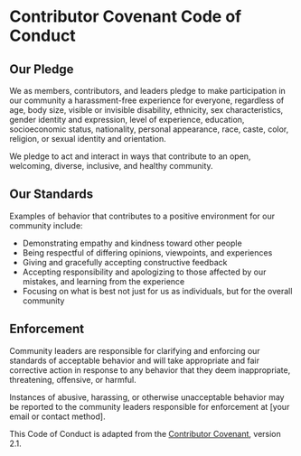 # Contributor Covenant Code of Conduct

## Our Pledge  
We as members, contributors, and leaders pledge to make participation in our community a harassment-free experience for everyone, regardless of age, body size, visible or invisible disability, ethnicity, sex characteristics, gender identity and expression, level of experience, education, socioeconomic status, nationality, personal appearance, race, caste, color, religion, or sexual identity and orientation.

We pledge to act and interact in ways that contribute to an open, welcoming, diverse, inclusive, and healthy community.

## Our Standards  
Examples of behavior that contributes to a positive environment for our community include:

- Demonstrating empathy and kindness toward other people  
- Being respectful of differing opinions, viewpoints, and experiences  
- Giving and gracefully accepting constructive feedback  
- Accepting responsibility and apologizing to those affected by our mistakes, and learning from the experience  
- Focusing on what is best not just for us as individuals, but for the overall community  

## Enforcement  
Community leaders are responsible for clarifying and enforcing our standards of acceptable behavior and will take appropriate and fair corrective action in response to any behavior that they deem inappropriate, threatening, offensive, or harmful.

Instances of abusive, harassing, or otherwise unacceptable behavior may be reported to the community leaders responsible for enforcement at [your email or contact method].  

This Code of Conduct is adapted from the [Contributor Covenant](https://www.contributor-covenant.org/), version 2.1.
